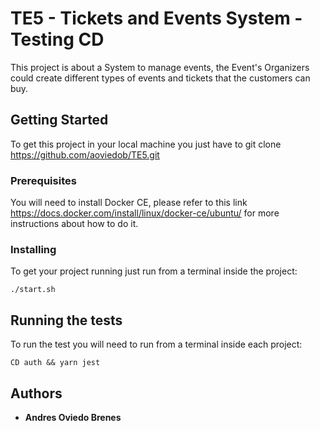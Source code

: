 # TE5 - Tickets and Events System - Testing CD

This project is about a System to manage events, the Event's Organizers could create different types of events and tickets that the customers can buy.

## Getting Started

To get this project in your local machine you just have to git clone https://github.com/aoviedob/TE5.git

### Prerequisites

You will need to install Docker CE, please refer to this link https://docs.docker.com/install/linux/docker-ce/ubuntu/ for more instructions about how to do it.

### Installing

To get your project running just run from a terminal inside the project:

```
./start.sh
```

## Running the tests

To run the test you will need to run from a terminal inside each project:

```
CD auth && yarn jest
```


## Authors

* **Andres Oviedo Brenes**
